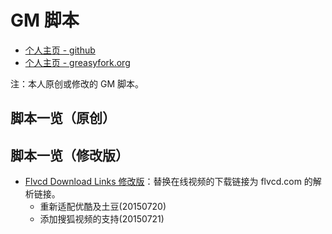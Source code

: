 GM 脚本
========

- [个人主页 - github][snquentin_github]
- [个人主页 - greasyfork.org][snquentin_greasyfork]

注：本人原创或修改的 GM 脚本。

脚本一览（原创）
---------------

脚本一览（修改版）
---------------

- [Flvcd Download Links 修改版](https://github.com/snquentin/userscript/raw/master/Flvcd-Download-Links-for-snquentin.user.js)：替换在线视频的下载链接为 flvcd.com 的解析链接。
  - 重新适配优酷及土豆(20150720)
  - 添加搜狐视频的支持(20150721)


[snquentin_github]: https://github.com/snquentin/userscript
[snquentin_greasyfork]: https://greasyfork.org/zh-CN/users/12659-jacob-yang
